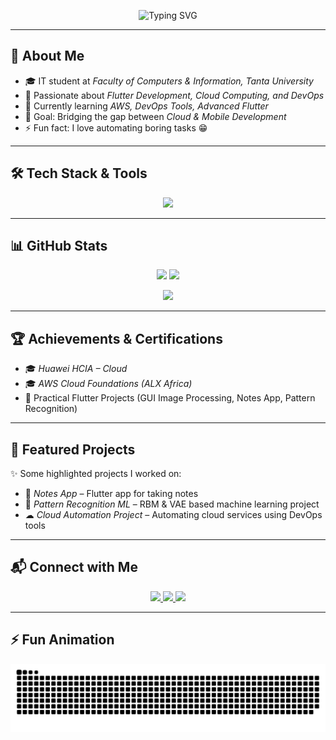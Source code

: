 <!-- Animated Banner -->
<p align="center">
  <img src="https://readme-typing-svg.herokuapp.com?font=Fira+Code&size=28&pause=1000&color=00C4FF&center=true&vCenter=true&width=800&lines=👋+Hi%2C+I'm+Ibrahim+Khaled+El-Sheshtawy;🚀+Flutter+Developer+%7C+Cloud+%26+DevOps+Enthusiast;💡+Always+Learning+New+Technologies" alt="Typing SVG" />
</p>

---

## 🌟 About Me
- 🎓 IT student at *Faculty of Computers & Information, Tanta University*  
- 🚀 Passionate about *Flutter Development, Cloud Computing, and DevOps*  
- 🌱 Currently learning *AWS, DevOps Tools, Advanced Flutter*  
- 🎯 Goal: Bridging the gap between *Cloud & Mobile Development*  
- ⚡ Fun fact: I love automating boring tasks 😁  

---

## 🛠 Tech Stack & Tools

<p align="center">
  <img src="https://skillicons.dev/icons?i=flutter,dart,python,php,mysql,linux,aws,git,github,vscode,figma&perline=6" />
</p>

---

## 📊 GitHub Stats

<p align="center">
  <img src="https://github-readme-stats.vercel.app/api?username=ibrahimshishtawy&show_icons=true&theme=tokyonight&hide_border=true" height="170"/>
  <img src="https://github-readme-streak-stats.herokuapp.com/?user=ibrahimshishtawy&theme=tokyonight&hide_border=true" height="170"/>
</p>

<p align="center">
  <img src="https://github-readme-stats.vercel.app/api/top-langs/?username=ibrahimshishtawy&layout=compact&theme=tokyonight&hide_border=true" height="170"/>
</p>

---

## 🏆 Achievements & Certifications
- 🎓 *Huawei HCIA – Cloud*  
- 🎓 *AWS Cloud Foundations (ALX Africa)*  
- 🥇 Practical Flutter Projects (GUI Image Processing, Notes App, Pattern Recognition)  

---

## 🚀 Featured Projects
✨ Some highlighted projects I worked on:  

- 📱 *Notes App* – Flutter app for taking notes  
- 🤖 *Pattern Recognition ML* – RBM & VAE based machine learning project  
- ☁ *Cloud Automation Project* – Automating cloud services using DevOps tools  

---

## 📬 Connect with Me

<p align="center">
  <a href="https://linkedin.com/in/your-link" target="_blank">
    <img src="https://img.shields.io/badge/LinkedIn-0077B5?style=for-the-badge&logo=linkedin&logoColor=white"/>
  </a>
  <a href="mailto:your-email@gmail.com" target="_blank">
    <img src="https://img.shields.io/badge/Gmail-D14836?style=for-the-badge&logo=gmail&logoColor=white"/>
  </a>
  <a href="https://github.com/ibrahimshishtawy" target="_blank">
    <img src="https://img.shields.io/badge/GitHub-100000?style=for-the-badge&logo=github&logoColor=white"/>
  </a>
</p>

---

## ⚡ Fun Animation
<p align="center">
  <img src="https://raw.githubusercontent.com/Platane/snk/output/github-contribution-grid-snake.svg" alt="snake animation" />
</p>
